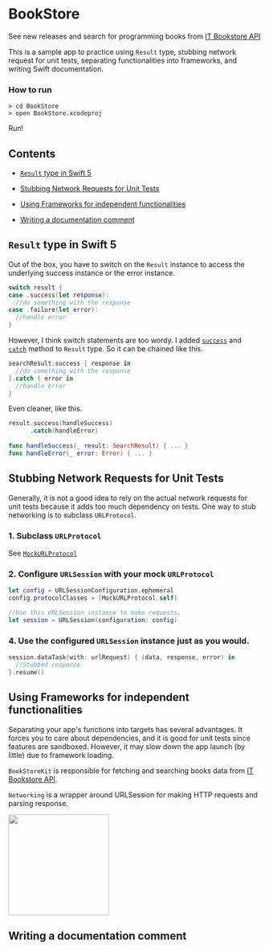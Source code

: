 # BookStore

See new releases and search for programming books from [IT Bookstore API](https://api.itbook.store)

This is a sample app to practice using `Result` type, stubbing network request for unit tests, separating functionalities into frameworks, and writing Swift documentation.

### How to run

```
> cd BookStore
> open BookStore.xcodeproj
```

Run!

## Contents

- [`Result` type in Swift 5](https://github.com/nsoojin/BookStore#result-type-in-swift-5)

- [Stubbing Network Requests for Unit Tests](https://github.com/nsoojin/BookStore#stubbing-network-requests-for-unit-tests)

- [Using Frameworks for independent functionalities](https://github.com/nsoojin/BookStore#using-frameworks-for-independent-functionalities)

- [Writing a documentation comment](https://github.com/nsoojin/BookStore#writing-a-documentation-comment)

## `Result` type in Swift 5

Out of the box, you have to switch on the `Result` instance to access the underlying success instance or the error instance. 

```Swift
switch result {
case .success(let response):
  //do something with the response
case .failure(let error):
  //handle error
}
```

However, I think switch statements are too wordy. I added [`success`](https://github.com/nsoojin/BookStore/blob/5f3d7d85503fd1de51d04b0286653a3578a7125a/BookStore/Extensions/Result%20%2B%20Extensions.swift#L25) and [`catch`](https://github.com/nsoojin/BookStore/blob/5f3d7d85503fd1de51d04b0286653a3578a7125a/BookStore/Extensions/Result%20%2B%20Extensions.swift#L34) method to `Result` type. So it can be chained like this.

```Swift
searchResult.success { response in
  //do something with the response
}.catch { error in
  //handle error
}
```

Even cleaner, like this.

```Swift
result.success(handleSuccess)
      .catch(handleError)
      
func handleSuccess(_ result: SearchResult) { ... }
func handleError(_ error: Error) { ... }
```

## Stubbing Network Requests for Unit Tests

Generally, it is not a good idea to rely on the actual network requests for unit tests because it adds too much dependency on tests. One way to stub networking is to subclass `URLProtocol`.

### 1. Subclass `URLProtocol`

See [`MockURLProtocol`](https://github.com/nsoojin/BookStore/blob/master/BookStoreKitTests/MockAPI/MockURLProtocol.swift)

### 2. Configure `URLSession` with your mock `URLProtocol`

```Swift
let config = URLSessionConfiguration.ephemeral
config.protocolClasses = [MockURLProtocol.self]

//Use this URLSession instance to make requests.
let session = URLSession(configuration: config) 
```

### 4. Use the configured `URLSession` instance just as you would.

```Swift
session.dataTask(with: urlRequest) { (data, response, error) in
  //Stubbed response
}.resume()
```

## Using Frameworks for independent functionalities

Separating your app's functions into targets has several advantages. It forces you to care about dependencies, and it is good for unit tests since features are sandboxed. However, it may slow down the app launch (by little) due to framework loading.

`BookStoreKit` is responsible for fetching and searching books data from [IT Bookstore API](https://api.itbook.store). 

`Networking` is a wrapper around URLSession for making HTTP requests and parsing response.

<img src="https://raw.githubusercontent.com/nsoojin/BookStore/master/README_assets/xcodeproj-targets.png" width="200">

## Writing a documentation comment

